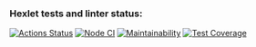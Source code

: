 ### Hexlet tests and linter status:
[![Actions Status](https://github.com/ava239/js-algorithms-trees-project-lvl1/workflows/hexlet-check/badge.svg)](https://github.com/ava239/js-algorithms-trees-project-lvl1/actions)
[![Node CI](https://github.com/ava239/js-algorithms-trees-project-lvl1/actions/workflows/nodejs.yml/badge.svg)](https://github.com/ava239/js-algorithms-trees-project-lvl1/actions/workflows/nodejs.yml)
[![Maintainability](https://api.codeclimate.com/v1/badges/60f49fd52db0a07eddd9/maintainability)](https://codeclimate.com/github/ava239/js-algorithms-trees-project-lvl1/maintainability)
[![Test Coverage](https://api.codeclimate.com/v1/badges/60f49fd52db0a07eddd9/test_coverage)](https://codeclimate.com/github/ava239/js-algorithms-trees-project-lvl1/test_coverage)